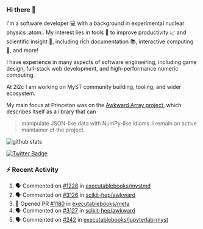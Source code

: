 ### Hi there 👋 

I'm a software developer 💻 with a background in experimental nuclear physics :atom:. My interest lies in tools :wrench: to improve productivity :chart_with_upwards_trend: and scientific insight :telescope:, including rich documentation 📚, interactive computing 🧮, and more! 

I have experience in many aspects of software engineering, including game design, full-stack web development, and high-performance numeric computing. 

At 2i2c I am working on MyST community building, tooling, and wider ecosystem. 

My main focus at Princeton was on the [Awkward Array project](awkward-array.org/), which describes itself as a library that can 
> manipulate JSON-like data with NumPy-like idioms. I remain an active maintainer of the project. 

![github stats](https://github-readme-stats.vercel.app/api?username=agoose77&show_icons=true&hide_rank=true&hide_title=true&bg_color=30,e76445,904e95&text_color=efe3ec&icon_color=efe3ec)
<!--
**agoose77/agoose77** is a ✨ _special_ ✨ repository because its `README.md` (this file) appears on your GitHub profile.

Here are some ideas to get you started:

- 🔭 I’m currently working on ...
- 🌱 I’m currently learning ...
- 👯 I’m looking to collaborate on ...
- 🤔 I’m looking for help with ...
- 💬 Ask me about ...
- 📫 How to reach me: ...
- 😄 Pronouns: ...
- ⚡ Fun fact: ...
-->

[![Twitter Badge](https://img.shields.io/twitter/follow/agoose77?style=flat-square&logo=Twitter&logoColor=white&color=cornflowerblue)](https://twitter.com/agoose77)

### :zap: Recent Activity

<!--START_SECTION:activity-->
1. 🗣 Commented on [#1228](https://github.com/executablebooks/mystmd/issues/1228#issuecomment-2127076381) in [executablebooks/mystmd](https://github.com/executablebooks/mystmd)
2. 🗣 Commented on [#3126](https://github.com/scikit-hep/awkward/pull/3126#issuecomment-2126786582) in [scikit-hep/awkward](https://github.com/scikit-hep/awkward)
3. 💪 Opened PR [#1180](https://github.com/executablebooks/meta/pull/1180) in [executablebooks/meta](https://github.com/executablebooks/meta)
4. 🗣 Commented on [#3127](https://github.com/scikit-hep/awkward/pull/3127#issuecomment-2126685858) in [scikit-hep/awkward](https://github.com/scikit-hep/awkward)
5. 🗣 Commented on [#242](https://github.com/executablebooks/jupyterlab-myst/issues/242#issuecomment-2126676115) in [executablebooks/jupyterlab-myst](https://github.com/executablebooks/jupyterlab-myst)
<!--END_SECTION:activity-->
